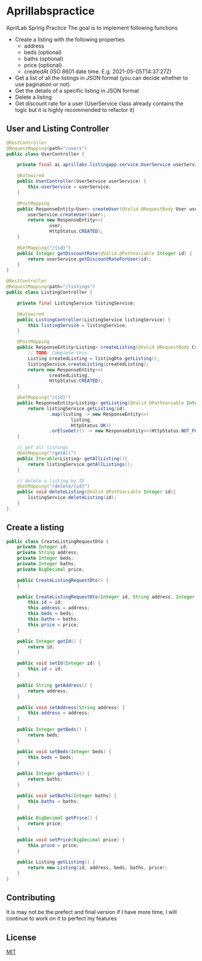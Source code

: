 # Aprillabspractice
AprilLab Spring Practice 
The goal is to implement following functions
* Create a listing with the following properties
  - address
  - beds (optional)
  - baths (optional)
  - price (optional)
  - createdAt (ISO 8601 date time. E.g. 2021-05-05T14:37:27Z)
* Get a list of all the listings in JSON format (you can decide whether to use pagination or not)
* Get the details of a specific listing in JSON format
* Delete a listing
* Get discount rate for a user (UserService class already contains the logic but it is highly recommended to refactor it)


## User and Listing Controller

```java
@RestController
@RequestMapping(path="/users")
public class UserController {

    private final ai.aprillabs.listingapp.service.UserService userService;

    @Autowired
    public UserController(UserService userService) {
        this.userService = userService;
    }

    @PostMapping
    public ResponseEntity<User> createUser(@Valid @RequestBody User user) {
        userService.createUser(user);
        return new ResponseEntity<>(
                user,
                HttpStatus.CREATED);
    }

    @GetMapping("/{id}")
    public Integer getDiscountRate(@Valid @PathVariable Integer id) {
        return userService.getDiscountRateForUser(id);
    }
}
```


```java
@RestController
@RequestMapping(path="/listings")
public class ListingController {

    private final ListingService listingService;

    @Autowired
    public ListingController(ListingService listingService) {
        this.listingService = listingService;
    }

    @PostMapping
    public ResponseEntity<Listing> createListing(@Valid @RequestBody CreateListingRequestDto listingDto) {
        // TODO: Complete this
        Listing createdListing = listingDto.getListing();
        listingService.createListing(createdListing);
        return new ResponseEntity<>(
                createdListing,
                HttpStatus.CREATED);
    }

    @GetMapping("/{id}")
    public ResponseEntity<Listing> getListing(@Valid @PathVariable Integer id) {
        return listingService.getListing(id)
                .map(listing -> new ResponseEntity<>(
                        listing,
                        HttpStatus.OK))
                .orElseGet(() -> new ResponseEntity<>(HttpStatus.NOT_FOUND));
    }

    // get all listings
    @GetMapping("/getAll")
    public Iterable<Listing> getAllListing(){
        return listingService.getAllListings();
    }

    // delete a listing by ID
    @GetMapping("/delete/{id}")
    public void deleteListing(@Valid @PathVariable Integer id){
        listingService.deleteListing(id);
    }
}
```
## Create a listing 

```java
public class CreateListingRequestDto {
    private Integer id;
    private String address;
    private Integer beds;
    private Integer baths;
    private BigDecimal price;

    public CreateListingRequestDto() {
    }

    public CreateListingRequestDto(Integer id, String address, Integer beds, Integer baths, BigDecimal price) {
        this.id = id;
        this.address = address;
        this.beds = beds;
        this.baths = baths;
        this.price = price;
    }

    public Integer getId() {
        return id;
    }

    public void setId(Integer id) {
        this.id = id;
    }

    public String getAddress() {
        return address;
    }

    public void setAddress(String address) {
        this.address = address;
    }

    public Integer getBeds() {
        return beds;
    }

    public void setBeds(Integer beds) {
        this.beds = beds;
    }

    public Integer getBaths() {
        return baths;
    }

    public void setBaths(Integer baths) {
        this.baths = baths;
    }

    public BigDecimal getPrice() {
        return price;
    }

    public void setPrice(BigDecimal price) {
        this.price = price;
    }

    public Listing getListing() {
        return new Listing(id, address, beds, baths, price);
    }
}
```
## Contributing
It is may   not be the prefect and final version if I have more time, I will continue to work on it to perfect my features

## License
[MIT](https://choosealicense.com/licenses/mit/)
